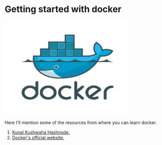 <h1>Getting started with docker</h1>
<img src ="https://raw.githubusercontent.com/docker-library/docs/c350af05d3fac7b5c3f6327ac82fe4d990d8729c/docker/logo.png" height=300 width=400>

Here I'll mention some of the resources from where you can learn docker.
1. <a href="https://kunalkushwaha.com/getting-started-with-docker#heading-dockerfile-example">Kunal Kushwaha Hashnode.</a>
2. <a href="https://docs.docker.com/get-started/">Docker's official website.</a>

 
